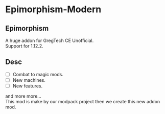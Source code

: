# Epimorphism-Modern
## Epimorphism

A huge addon for GregTech CE Unofficial.  
Support for 1.12.2.  

## Desc

- [ ] Combat to magic mods.  
- [ ] New machines.  
- [ ] New features.

and more more...  
This mod is make by our modpack project then we create this new addon mod.
